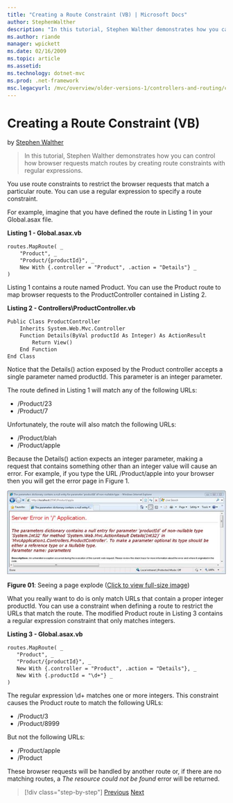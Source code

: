 ```yaml
---
title: "Creating a Route Constraint (VB) | Microsoft Docs"
author: StephenWalther
description: "In this tutorial, Stephen Walther demonstrates how you can control how browser requests match routes by creating route constraints with regular expressions."
ms.author: riande
manager: wpickett
ms.date: 02/16/2009
ms.topic: article
ms.assetid: 
ms.technology: dotnet-mvc
ms.prod: .net-framework
msc.legacyurl: /mvc/overview/older-versions-1/controllers-and-routing/creating-a-route-constraint-vb
---
```

Creating a Route Constraint (VB)
====================
by [Stephen Walther](https://github.com/StephenWalther)

> In this tutorial, Stephen Walther demonstrates how you can control how browser requests match routes by creating route constraints with regular expressions.


You use route constraints to restrict the browser requests that match a particular route. You can use a regular expression to specify a route constraint.

For example, imagine that you have defined the route in Listing 1 in your Global.asax file.

**Listing 1 - Global.asax.vb**

    routes.MapRoute( _
        "Product", _
        "Product/{productId}", _
        New With {.controller = "Product", .action = "Details"} _
    )

Listing 1 contains a route named Product. You can use the Product route to map browser requests to the ProductController contained in Listing 2.

**Listing 2 - Controllers\ProductController.vb**

    Public Class ProductController
        Inherits System.Web.Mvc.Controller
        Function Details(ByVal productId As Integer) As ActionResult
            Return View()
        End Function
    End Class

Notice that the Details() action exposed by the Product controller accepts a single parameter named productId. This parameter is an integer parameter.

The route defined in Listing 1 will match any of the following URLs:

- /Product/23
- /Product/7

Unfortunately, the route will also match the following URLs:

- /Product/blah
- /Product/apple

Because the Details() action expects an integer parameter, making a request that contains something other than an integer value will cause an error. For example, if you type the URL /Product/apple into your browser then you will get the error page in Figure 1.


[![The New Project dialog box](creating-a-route-constraint-vb/_static/image1.jpg)](creating-a-route-constraint-vb/_static/image1.png)

**Figure 01**: Seeing a page explode ([Click to view full-size image](creating-a-route-constraint-vb/_static/image2.png))


What you really want to do is only match URLs that contain a proper integer productId. You can use a constraint when defining a route to restrict the URLs that match the route. The modified Product route in Listing 3 contains a regular expression constraint that only matches integers.

**Listing 3 - Global.asax.vb**

    routes.MapRoute( _
       "Product", _
       "Product/{productId}", _
       New With {.controller = "Product", .action = "Details"}, _
       New With {.productId = "\d+"} _
    )

The regular expression \d+ matches one or more integers. This constraint causes the Product route to match the following URLs:

- /Product/3
- /Product/8999

But not the following URLs:

- /Product/apple
- /Product

These browser requests will be handled by another route or, if there are no matching routes, a *The resource could not be found* error will be returned.

>[!div class="step-by-step"] [Previous](creating-custom-routes-vb.md) [Next](creating-a-custom-route-constraint-vb.md)